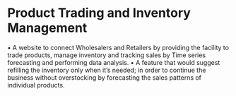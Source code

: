 # Product Trading and Inventory Management

•	A website to connect Wholesalers and Retailers by providing the facility to trade products, manage inventory and tracking sales by Time series forecasting and performing data analysis.
•	A feature that would suggest refilling the inventory only when it’s needed; in order to continue the business without overstocking by forecasting the sales patterns of individual products.



